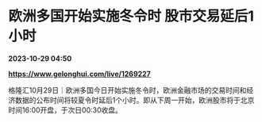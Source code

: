 # 欧洲多国开始实施冬令时 股市交易延后1小时

**2023-10-29 04:50**

**https://www.gelonghui.com/live/1269227**

格隆汇10月29日｜欧洲多国今日开始实施冬令时，欧洲金融市场的交易时间和经济数据的公布时间将较夏令时延后1个小时。即从下周一开始，欧洲股市将于北京时间16:00开盘，于次日00:30收盘。